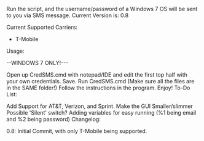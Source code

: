 Run the script, and the username/password of a Windows 7 OS will be sent to you via SMS message. Current Version is: 0.8

Current Supported Carriers:

- T-Mobile

Usage:

--WINDOWS 7 ONLY!---

Open up CredSMS.cmd with notepad/IDE and edit the first top half with your own credentials. Save.
Run CredSMS.cmd (Make sure all the files are in the SAME folder!)
Follow the instructions in the program.
Enjoy!
To-Do List:

Add Support for AT&T, Verizon, and Sprint.
Make the GUI Smaller/slimmer
Possible 'Silent' switch?
Adding variables for easy running (%1 being email and %2 being password)
Changelog:

0.8: Initial Commit, with only T-Mobile being supported.